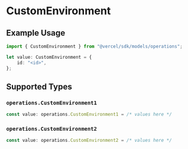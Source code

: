 # CustomEnvironment

## Example Usage

```typescript
import { CustomEnvironment } from "@vercel/sdk/models/operations";

let value: CustomEnvironment = {
    id: "<id>",
};
```

## Supported Types

### `operations.CustomEnvironment1`

```typescript
const value: operations.CustomEnvironment1 = /* values here */
```

### `operations.CustomEnvironment2`

```typescript
const value: operations.CustomEnvironment2 = /* values here */
```

